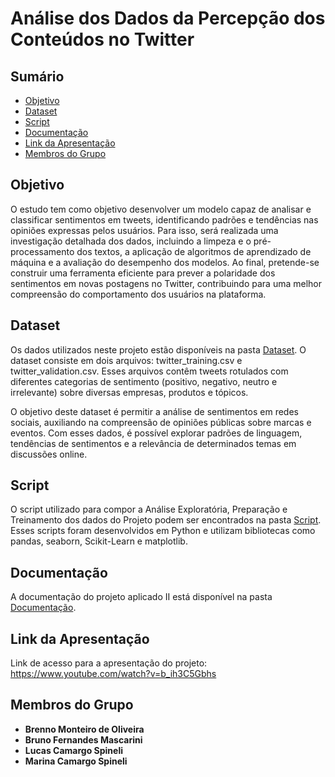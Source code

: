 # Análise dos Dados da Percepção dos Conteúdos no Twitter

## Sumário
- [Objetivo](#objetivo)
- [Dataset](#dataset)
- [Script](#script)
- [Documentação](#Documentação)
- [Link da Apresentação](#Link-da-Apresentação)
- [Membros do Grupo](#membros-do-grupo)

## Objetivo
O estudo tem como objetivo desenvolver um modelo capaz de analisar e classificar sentimentos em tweets, identificando padrões e tendências nas opiniões expressas pelos usuários. Para isso, será realizada uma investigação detalhada dos dados, incluindo a limpeza e o pré-processamento dos textos, a aplicação de algoritmos de aprendizado de máquina e a avaliação do desempenho dos modelos. Ao final, pretende-se construir uma ferramenta eficiente para prever a polaridade dos sentimentos em novas postagens no Twitter, contribuindo para uma melhor compreensão do comportamento dos usuários na plataforma.

## Dataset
Os dados utilizados neste projeto estão disponíveis na pasta [Dataset](./Dataset). O dataset consiste em dois arquivos: twitter_training.csv e twitter_validation.csv. Esses arquivos contêm tweets rotulados com diferentes categorias de sentimento (positivo, negativo, neutro e irrelevante) sobre diversas empresas, produtos e tópicos.

O objetivo deste dataset é permitir a análise de sentimentos em redes sociais, auxiliando na compreensão de opiniões públicas sobre marcas e eventos. Com esses dados, é possível explorar padrões de linguagem, tendências de sentimentos e a relevância de determinados temas em discussões online.

## Script
O script utilizado para compor a Análise Exploratória, Preparação e Treinamento dos dados do Projeto podem ser encontrados na pasta [Script](./Script). Esses scripts foram desenvolvidos em Python e utilizam bibliotecas como pandas, seaborn, Scikit-Learn e matplotlib.

## Documentação
A documentação do projeto aplicado II está disponível na pasta [Documentação](./Documentação).

## Link da Apresentação
Link de acesso para a apresentação do projeto:
https://www.youtube.com/watch?v=b_ih3C5Gbhs

## Membros do Grupo
- **Brenno Monteiro de Oliveira**
- **Bruno Fernandes Mascarini**
- **Lucas Camargo Spineli**
- **Marina Camargo Spineli**
